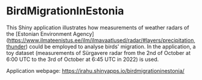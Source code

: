 # BirdMigrationInEstonia

This Shiny application illustrates how measurements of weather radars of the [Estonian Environment Agency] (https://www.ilmateenistus.ee/ilm/ilmavaatlused/radar/#layers/precipitation,thunder) could be employed to analyse birds' migration. 
In the application, a toy dataset (measurements of Sürgavere radar from the 2nd of October at 6:00 UTC to the 3rd of October at 6:45 UTC in 2022) is used.

Application webpage:  https://irahu.shinyapps.io/birdmigrationinestonia/

